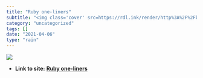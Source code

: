 ```yaml
---
title: "Ruby one-liners"
subtitle: "<img class='cover' src=https://rdl.ink/render/http%3A%2F%2Fbenoithamelin.tumblr.com%2Fruby1line>"
category: "uncategorized"
tags: []
date: "2021-04-06"
type: "rain"
---
```

<img class="cover" src=https://rdl.ink/render/http%3A%2F%2Fbenoithamelin.tumblr.com%2Fruby1line>


* **Link to site:** **[Ruby one-liners](http://benoithamelin.tumblr.com/ruby1line)**